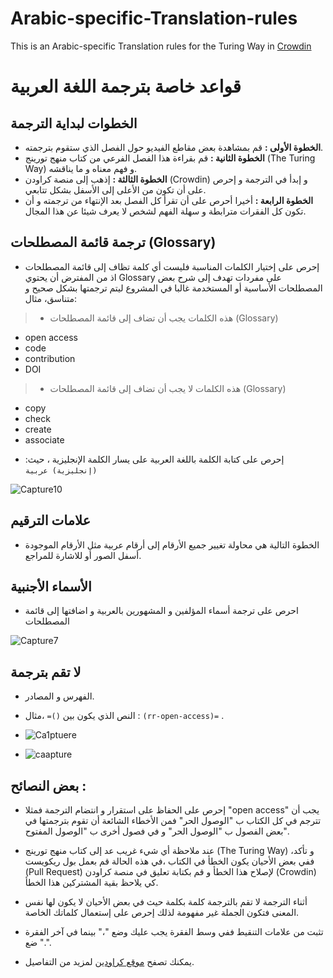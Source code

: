 # Arabic-specific-Translation-rules

This is an Arabic-specific Translation rules for the Turing Way in [Crowdin]()
# قواعد خاصة بترجمة اللغة العربية

## الخطوات لبداية الترجمة

* **الخطوة الأولى :** قم بمشاهدة بعض مقاطع الفيديو حول الفصل الذي ستقوم بترجمته.
* **الخطوة الثانية :** قم بقراءة هذا الفصل الفرعي من كتاب منهج تورينج (The Turing Way) و فهم معناه و ما يناقشه.
* **الخطوة الثالثة :** إذهب إلى منصة كراودن (Crowdin) و إبدأ في الترجمة و إحرص على أن تكون  من الأعلى إلى الأسفل بشكل تتابعي.
* **الخطوة الرابعة :** أخيرا أحرص على أن تقرأ كل الفصل بعد الإنتهاء من ترجمته و أن تكون كل الفقرات مترابطة و سهلة الفهم لشخص لا يعرف شيئا عن هذا المجال. 


## ترجمة قائمة المصطلحات (Glossary)

* إحرص على إختيار الكلمات المناسبة فليست أي كلمة تظاف إلى قائمة المصطلحات اذ من المفترض أن يحتوي Glossary على مفردات تهدف إلى شرح بعض المصطلحات الأساسية أو المستخدمة غالبا في المشروع ليتم ترجمتها بشكل صحيح و متناسق، مثال:

>   - هذه الكلمات يجب أن تضاف إلى قائمة المصطلحات (Glossary)

- open access
- code
- contribution
- DOI
    
>   - هذه الكلمات لا يجب أن تضاف إلى قائمة المصطلحات (Glossary)

- copy
- check
- create
- associate



* إحرص على كتابة الكلمة باللغة العربية على يسار الكلمة الإنجليزية ، حيث: 
`(إنجليزية) عربية`


![Capture10](https://user-images.githubusercontent.com/73066984/174489719-c93abb86-0b45-4bb7-b384-0d730346c7db.png)


## علامات الترقيم

* الخطوة التالية هي محاولة تغيير جميع الأرقام إلى أرقام عربية مثل الأرقام الموجودة أسفل الصور أو للاشارة للمراجع.

## الأسماء الأجنبية

* احرص على ترجمة أسماء المؤلفين و المشهورين بالعربية و اضافتها إلى قائمة المصطلحات


![Capture7](https://user-images.githubusercontent.com/73066984/174489846-ce163c8c-340a-443f-a7e1-0e8c64f6c4a9.PNG)


## لا تقم بترجمة

* الفهرس و المصادر.

- النص الذي يكون بين `()=` ،مثال : `(rr-open-access)=` .



- ![Ca1ptuere](https://user-images.githubusercontent.com/73066984/174493443-fbf0fd49-8f5d-4171-8d14-39a6c09840d6.png)

- ![caapture](https://user-images.githubusercontent.com/73066984/174493372-6498f112-698d-4164-9d9e-aa649dfbeb89.png)



## بعض النصائح :

* إحرص على الحفاظ على استقرار و انتضام الترجمة فمثلا "open access" يجب أن تترجم في كل الكتاب ب "الوصول الحر" فمن الأخطاء الشائعة أن تقوم بترجمتها
   في بعض الفصول ب "الوصول الحر" و في فصول  أخرى ب "الوصول المفتوح".
   
- عند ملاحظة أي شيء غريب عد إلى كتاب منهج تورينج (The Turing Way) و تأكد، ففي بعض الأحيان يكون الخطأ في الكتاب ،في هذه الحالة قم بعمل بول ريكويست (Pull Request) لإصلاح هذا الخطأ و قم بكتابة تعليق في منصة كراودن (Crowdin) كي يلاحظ بقية المشتركين هذا الخطأ.

* أثناء الترجمة لا تقم بالترجمة كلمة بكلمة حيث في بعض الأحيان لا يكون لها نفس المعنى فتكون الجملة غير مفهومة لذلك إحرص على إستعمال كلماتك الخاصة.

- تثبت من علامات التنقيط ففي وسط الفقرة يجب عليك وضع "،" بينما في آخر الفقرة ضع ".".

* يمكنك تصفح [موقع كراودين](https://support.crowdin.com/translation-process-overview/) لمزيد من التفاصيل.



